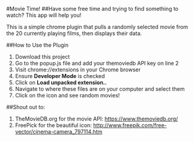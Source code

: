 #Movie Time!
##Have some free time and trying to find something to watch? This app will help you!

This is a simple chrome plugin that pulls a randomly selected movie from the 20 currently playing films, then displays their data.

##How to Use the Plugin
1. Download this project
2. Go to the popup.js file and add your themoviedb API key on line 2
3. Visit chrome://extensions in your Chrome browser
4. Ensure **Developer Mode** is checked
5. Click on **Load unpacked extension..**
6. Navigate to where these files are on your computer and select them
7. Click on the icon and see random movies!

##Shout out to:
1. TheMovieDB.org for the movie API: https://www.themoviedb.org/
2. FreePick for the beautiful icon: http://www.freepik.com/free-vector/cinema-camera_797114.htm